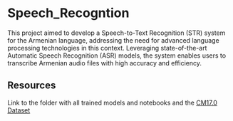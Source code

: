 # Speech_Recogntion

This project aimed to develop a Speech-to-Text Recognition (STR) system for the Armenian language, addressing the need for advanced language processing technologies in this context. Leveraging state-of-the-art Automatic Speech Recognition (ASR) models, the system enables users to transcribe Armenian audio files with high accuracy and efficiency.

## Resources
 Link to the folder with all trained models and notebooks and the [CM17.0 Dataset](https://huggingface.co/datasets/mozilla-foundation/common_voice_17_0)
